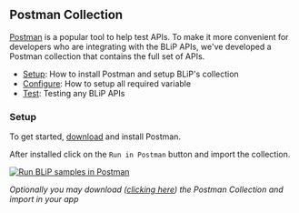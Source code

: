 ## Postman Collection

[Postman](https://www.getpostman.com/) is a popular tool to help test APIs. To make it more convenient for developers who are integrating with the BLiP APIs, we've developed a Postman collection that contains the full set of APIs.

* [Setup](): How to install Postman and setup BLiP's collection
* [Configure](): How to setup all required variable
* [Test](): Testing any BLiP APIs

### Setup

To get started, [download](https://www.getpostman.com/apps) and install Postman.

After installed click on the `Run in Postman` button and import the collection.

[![Run BLiP samples in Postman](https://run.pstmn.io/button.svg)](https://app.getpostman.com/run-collection/c2399aec336b7606fc55)

*Optionally you may download ([clicking here](https://github.com/takenet/blip-docs/tree/master/source/includes/en/getting-started/BLiP.postman_collection.json)) the Postman Collection and import in your app*